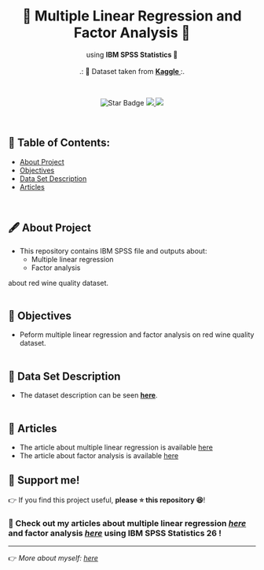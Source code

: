 <h1 align="center"> 🍷 Multiple Linear Regression and Factor Analysis 🍷 </h1>
<p align="center">using <b>IBM SPSS Statistics 🧮</b><br><br>
.: 📄 Dataset taken from <b><a href="https://www.kaggle.com/uciml/red-wine-quality-cortez-et-al-2009"> Kaggle </a></b> :.
</p><br>
<p align="center">
  <img src="https://img.shields.io/static/v1?label=%F0%9F%8C%9F&message=If%20Useful&style=style=flat&color=BC4E99" alt="Star Badge"/>
  <a href="https://www.github.com/caesarmario">
    <img src="https://img.shields.io/github/followers/caesarmario?style=social&link=https://www.github.com/caesarmario" alt"GitHub"/>
  </a>
  <a href="https://linktr.ee/caesarmario_">
    <img src="https://img.shields.io/badge/Follow%20My%20Other%20Works-019875?style=flat&labelColor=019875&link=https:/linktr.ee/caesarmario_" alt"Linktree"/>
  </a>
</p>
<br>


## 📃 Table of Contents:
  - [About Project](#-about-project)
  - [Objectives](#-objectives)
  - [Data Set Description](#-data-set-description)
  - [Articles](#-etl-process)
<br>

## 🖋 About Project
*   This repository contains IBM SPSS file and outputs about:
    - Multiple linear regression
    - Factor analysis

about red wine quality dataset.
<br><br>

## 📌 Objectives
*   Peform multiple linear regression and factor analysis on red wine quality dataset.
<br><br>

## 🧾 Data Set Description
*   The dataset description can be seen <a href="https://www.kaggle.com/uciml/red-wine-quality-cortez-et-al-2009"><b>here</b></a>.
<br><br>

## 📰 Articles
*   The article about multiple linear regression is available [here](https://caesarmario.medium.com/multiple-linear-regression-in-red-wine-quality-bd42933b7b27)
*   The article about factor analysis is available [here](https://caesarmario.medium.com/multiple-linear-regression-in-red-wine-quality-bd42933b7b27)

## 🙌 Support me!

👉 If you find this project useful, **please ⭐ this repository 😆**!
### 🎈 Check out my articles about multiple linear regression *[here](https://caesarmario.medium.com/multiple-linear-regression-in-red-wine-quality-bd42933b7b27)* and factor analysis *[here](https://caesarmario.medium.com/multiple-linear-regression-in-red-wine-quality-bd42933b7b27)* using IBM SPSS Statistics 26 !

---

👉 _More about myself: <a href="https://linktr.ee/caesarmario_"> here </a>_
